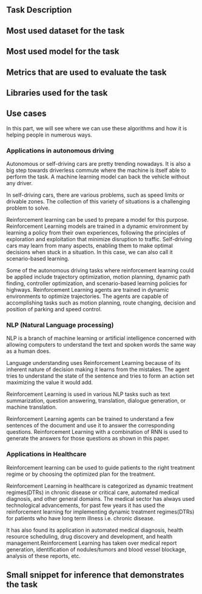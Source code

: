 ## Task Description


## Most used dataset for the task


## Most used model for the task


## Metrics that are used to evaluate the task


## Libraries used for the task


## Use cases

In this part, we will see where we can use these algorithms and how it is helping people in numerous ways.


### Applications in autonomous driving

Autonomous or self-driving cars are pretty trending nowadays. It is also a big step towards driverless commute where the machine is itself able to perform the task. A machine learning model can back the vehicle without any driver. 



In self-driving cars, there are various problems, such as speed limits or drivable zones. The collection of this variety of situations is a challenging problem to solve.



Reinforcement learning can be used to prepare a model for this purpose. Reinforcement Learning models are trained in a dynamic environment by learning a policy from their own experiences, following the principles of exploration and exploitation that minimize disruption to traffic. Self-driving cars may learn from many aspects, enabling them to make optimal decisions when stuck in a situation. In this case, we can also call it scenario-based learning.


Some of the autonomous driving tasks where reinforcement learning could be applied include trajectory optimization, motion planning, dynamic path finding, controller optimization, and scenario-based learning policies for highways. Reinforcement Learning agents are trained in dynamic environments to optimize trajectories. The agents are capable of accomplishing tasks such as motion planning, route changing, decision and position of parking and speed control.


### NLP (Natural Language processing)

NLP is a branch of machine learning or artificial intelligence concerned with allowing computers to understand the text and spoken words the same way as a human does.  


Language understanding uses Reinforcement Learning because of its inherent nature of decision making it learns from the mistakes. The agent tries to understand the state of the sentence and tries to form an action set maximizing the value it would add.

Reinforcement Learning is used in various NLP tasks such as text summarization, question answering, translation, dialogue generation, or machine translation.


Reinforcement Learning agents can be trained to understand a few sentences of the document and use it to answer the corresponding questions. Reinforcement Learning with a combination of RNN is used to generate the answers for those questions as shown in this paper.

### Applications in Healthcare 

Reinforcement learning can be used to guide patients to the right treatment regime or by choosing the optimized plan for the treatment.

Reinforcement Learning in healthcare is categorized as dynamic treatment regimes(DTRs) in chronic disease or critical care, automated medical diagnosis, and other general domains. The medical sector has always used technological advancements, for past few years it has used the reinforcement learning for implementing dynamic treatment regimes(DTRs) for patients who have long term illness i.e. chronic disease.

It has also found its application in automated medical diagnosis, health resource scheduling, drug discovery and development, and health management.Reinforcement Learning has taken over medical report generation, identification of nodules/tumors and blood vessel blockage, analysis of these reports, etc.

##  Small snippet for inference that demonstrates the task